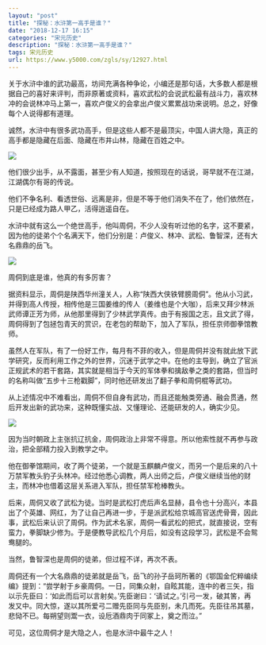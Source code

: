 ```yaml
---
layout: "post"
title: "探秘：水浒第一高手是谁？"
date: "2018-12-17 16:15"
categories: "宋元历史"
description: "探秘：水浒第一高手是谁？"
tags: 宋元历史
url: https://www.y5000.com/zgls/sy/12927.html
---
```






关于水浒中谁的武功最高，坊间充满各种争论，小编还是那句话，大多数人都是根据自己的喜好来评判，而非原著或资料，喜欢武松的会说武松最有战斗力，喜欢林冲的会说林冲马上第一，喜欢卢俊义的会拿出卢俊义累累战功来说明。总之，好像每个人说得都有道理。

诚然，水浒中有很多武功高手，但是这些人都不是最顶尖，中国人讲大隐，真正的高手都是隐藏在后面、隐藏在市井山林，隐藏在百姓之中。

![](https://img.y5000.com/uploads/allimg/170209/163SS306-0.jpg)

他们很少出手，从不露面，甚至少有人知道，按照现在的话说，哥早就不在江湖，江湖偶尔有哥的传说。

他们不争名利、看透世俗、远离是非，但是不等于他们消失不在了，他们依然在，只是已经成为路人甲乙，活得逍遥自在。

水浒中就有这么一个绝世高手，他叫周侗，不少人没有听过他的名字，这不要紧，因为他的徒弟个个名满天下，他们分别是：卢俊义、林冲、武松、鲁智深，还有大名鼎鼎的岳飞。

![](https://img.y5000.com/uploads/allimg/170209/163SVG8-1.jpg)

周侗到底是谁，他真的有多厉害？

据资料显示，周侗是陕西华州潼关人，人称“陕西大侠铁臂膀周侗”。他从小习武，并得到高人传授，相传他是三国姜维的传人（姜维也是个大咖），后来又拜少林派武师谭正芳为师，从他那里得到了少林武学真传。由于有报国之志，且文武了得，周侗得到了包拯包青天的赏识，在老包的帮助下，加入了军队，担任京师御拳馆教师。

虽然人在军队，有了一份好工作，每月有不菲的收入，但是周侗并没有就此放下武学研究，反而利用工作之外的世界，沉迷于武学之中。在他的主导到，确立了官派正规武术的若干套路，其实就是相当于今天的军体拳和擒敌拳之类的套路，但当时的名称叫做“五步十三枪戳脚”，同时他还研发出了翻子拳和周侗棍等武功。

从上述情况中不难看出，周侗不但自身有武功，而且还能触类旁通、融会贯通，然后开发出新的武功来，这种既懂实战、又懂理论、还能研发的人，确实少见。

![](https://img.y5000.com/uploads/allimg/170209/163SU291-2.jpg)

因为当时朝政上主张抗辽抗金，周侗政治上非常不得意。所以他索性就不再参与政治，把全部精力投入到教学之中。

他在御拳馆期间，收了两个徒弟，一个就是玉麒麟卢俊义，而另一个是后来的八十万禁军教头豹子头林冲。经过他悉心调教，两人出师之后，卢俊义继续当他的财主，而林冲也借着这层关系进入军队，担任禁军枪棒教头。

后来，周侗又收了武松为徒。当时是武松打虎后声名显赫，县令也十分高兴，本县出了个英雄、网红，为了让自己再进一步，于是派武松给京城高官送虎骨膏，因此事，武松后来认识了周侗。作为武术名家，周侗一看武松的把式，就直接说，空有蛮力，拳脚缺少修为。于是便教导武松几个月后，如没有这段学习，武松是不会鸳鸯腿的。

当然，鲁智深也是周侗的徒弟，但过程不详，再次不表。

周侗还有一个大名鼎鼎的徒弟就是岳飞，岳飞的孙子岳珂所著的《鄂国金佗粹编续编》提到：“尝学射于乡豪周侗。一日，同集众射，自眩其能，连中的者三矢，指以示先臣曰：‘如此而后可以言射矣。’先臣谢曰：‘请试之。’引弓一发，破其筈，再发又中。同大惊，遂以其所爱弓二赠先臣同与先臣别，未几而死。先臣往吊其墓，悲恸不已。每朔望则鬻一衣，设卮酒鼎肉于同冢上，奠之而泣。”

可见，这位周侗才是大隐之人，也是水浒中最牛之人！
